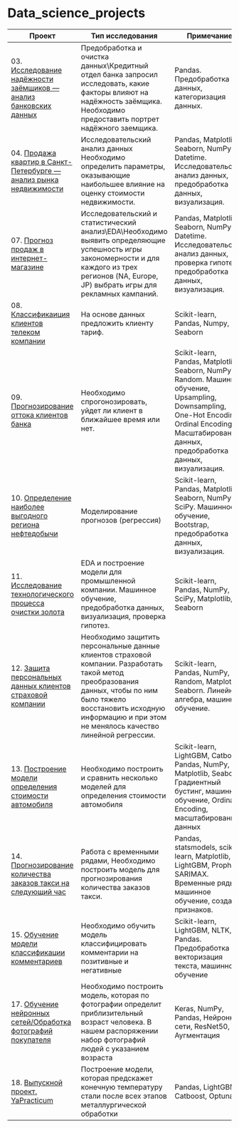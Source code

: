 # Data_science_projects

		
| Проект | Тип исследования| Примечание |
|----------|----------|----------|
| 03.  [Исследование надёжности заёмщиков — анализ банковских данных](https://github.com/Asket-on/Data_science_projects/tree/main/03_YP_borrowers_reliability)| Предобработка и очистка данных\Кредитный отдел банка запросил исследовать, какие факторы влияют на надёжность заёмщика. Необходимо предоставить портрет надёжного заемщика.| Pandas. Предобработка данных, категоризация данных.|
| 04. [Продажа квартир в Санкт-Петербурге — анализ рынка недвижимости](https://github.com/Asket-on/Data_science_projects/tree/main/04_YP_real_state_EDA)| Исследовательский анализ данных Необходимо определить параметры, оказывающие наибольшее влияние на оценку стоимости недвижимости.| Pandas, Matplotlib, Seaborn, NumPy, Datetime. Исследовательский анализ данных, предобработка данных, визуализация.|
| 07. [Прогноз продаж в интернет-магазине](https://github.com/Asket-on/Data_science_projects/tree/main/07_YP_game_sales_forecast)| Исследовательский и статистический анализ\EDA\Необходимо выявить определяющие успешность игры закономерности и для каждого из трех регионов (NA, Europe, JP) выбрать игры для рекламных кампаний.| Pandas, Matplotlib, Seaborn, NumPy, Datetime. Исследовательский анализ данных, проверка гипотез, предобработка данных, визуализация.|
| 08. [Классификаиция клиентов телеком компании](https://github.com/Asket-on/Data_science_projects/tree/main/08_YP_Tariff_recommendation)| На основе данных предложить клиенту тариф.| Scikit-learn, Pandas, Numpy, Seaborn|
| 09. [Прогнозирование оттока клиентов банка](https://github.com/Asket-on/Data_science_projects/tree/main/09_YP_Customer_churn)| Необходимо спрогонозировать, уйдет ли клиент в ближайшее время или нет.| Scikit-learn, Pandas, Matplotlib, Seaborn, NumPy, Random. Машинное обучение, Upsampling, Downsampling, One-Hot Encoding, Ordinal Encoding, Масштабирование данных, предобработка данных, визуализация.|
| 10. [Определение наиболее выгодного региона нефтедобычи](https://github.com/Asket-on/Data_science_projects/tree/main/10_YP_ML_in_bisiness) | Моделирование прогнозов (регрессия)  | Scikit-learn, Pandas, Matplotlib, Seaborn, NumPy, SciPy. Машинное обучение, Bootstrap, предобработка данных, визуализация. |
| 11. [Исследование технологического процесса очистки золота](https://github.com/Asket-on/Data_science_projects/tree/main/11_YP_recovery_of_gold_%20from_ore) | EDA и построение модели для промышленной компании. Машинное обучение, предобработка данных, визуализация, проверка гипотез.| Scikit-learn, Pandas, NumPy, SciPy, Matplotlib, Seaborn |
| 12. [Защита персональных данных клиентов страховой компании](https://github.com/Asket-on/Data_science_projects/tree/main/12_YP_insurance)| Необходимо защитить персональные данные клиентов страховой компании. Разработать такой метод преобразования данных, чтобы по ним было тяжело восстановить исходную информацию и при этом не менялось качество линейной регрессии.| Scikit-learn, Pandas, NumPy, Random, Matplotlib, Seaborn. Линейная алгебра, машинное обучение.|
| 13. [Построение модели определения стоимости автомобиля](https://github.com/Asket-on/Data_science_projects/tree/main/13_YP_sp_13_cost%20of%20cars) | Необходимо построить и сравнить несколько моделей для определения стоимости автомобиля | Scikit-learn, LightGBM, Catboost, Pandas, NumPy, Matplotlib, Seaborn. Градиентный бустинг, машинное обучение, Ordinal Encoding, масштабирование данных |
| 14. [Прогнозирование количества заказов такси на следующий час](https://github.com/Asket-on/Data_science_projects/tree/main/14_YP_time_series_taxi) | Работа с временными рядами, Необходимо построить модель для прогнозирования количества заказов такси. | Pandas, statsmodels, scikit-learn, Matplotlib, LightGBM, Prophet, SARIMAX. Временные ряды, машинное обучение, создание признаков. |
| 15. [Обучение модели классификации комментариев](https://github.com/Asket-on/Data_science_projects/tree/main/15_YP_ML_for_texts_toxic_comment) | Необходимо обучить модель классифицировать комментарии на позитивные и негативные | Scikit-learn, LightGBM, NLTK, re, Pandas. Предобработка и векторизация текста, машинное обучение |
| 17. [Обучение нейронных сетей/Обработка фотографий покупателя](https://github.com/Asket-on/Data_science_projects/tree/main/17_YP_CV_image_age_recognition)| Необходимо построить модель, которая по фотографии определит приблизительный возраст человека. В нашем распоряжении набор фотографий людей с указанием возраста| Keras, NumPy, Pandas, Нейронные сети, ResNet50, Аугментация|
| 18. [Выпускной проект. YaPracticum](https://github.com/Asket-on/Data_science_projects/tree/main/DS_YP_Diploma_project)| Построение модели, которая предскажет конечную температуру стали после всех этапов металлургической обработки| Pandas, LightGBM, Catboost, Optuna.|
